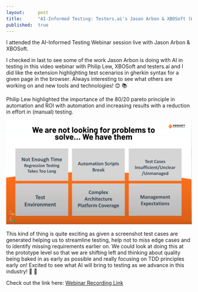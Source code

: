 ```yaml
---
layout:     post
title:      "AI-Informed Testing: Testers.ai's Jason Arbon & XBOSoft (Webinar)"
published:  true
---
```


I attended the AI-Informed Testing Webinar session live with Jason Arbon & XBOSoft.

I checked in last to see some of the work Jason Arbon is doing with AI in testing in this video webinar with Philip Lew, XBOSoft and testers.ai and I did like the extension highlighting test scenarios in gherkin syntax for a given page in the browser. Always interesting to see what others are working on and new tools and technologies! 😊 📚 

Philip Lew highlighted the importance of the 80/20 pareto principle in automation and ROI with automation and increasing results with a reduction in effort in (manual) testing. 

![FunadamentalsOfGenerativeAI](/assets/testProblems.png)

This kind of thing is quite exciting as given a screenshot test cases are generated helping us to streamline testing, help not to miss edge cases and to identify missing requirements earlier on. We could look at doing this at the prototype level so that we are shifting left and thinking about quality being baked in as early as possible and really focusing on TDD principles early on! Excited to see what AI will bring to testing as we advance in this industry! 🤩 🚀

Check out the link here: [Webinar Recording Link](https://www.youtube.com/watch?v=o2Qi3TdGQ30) 